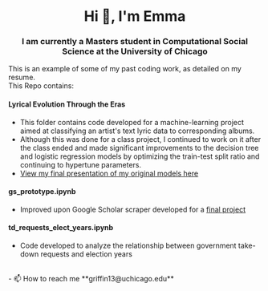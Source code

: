 <h1 align="center">Hi 👋, I'm Emma</h1>
<h3 align="center">I am currently a Masters student in Computational Social Science at the University of Chicago</h3>

This is an example of some of my past coding work, as detailed on my resume.
<br>
This Repo contains: <br>
#### Lyrical Evolution Through the Eras
- This folder contains code developed for a machine-learning project aimed at classifying an artist's text lyric data to corresponding albums.
- Although this was done for a class project, I continued to work on it after the class ended and made significant improvements to the decision tree and logistic regression models by optimizing the train-test split ratio and continuing to hypertune parameters.
- [View my final presentation of my original models here](https://drive.google.com/file/d/1fPmn6hGo1cZZg9i0ix8f2uSX2BnSArHA/view)
#### gs_prototype.ipynb
   - Improved upon Google Scholar scraper developed for a [final project](https://github.com/macs30122-winter24/final-project-aepy)
#### td_requests_elect_years.ipynb 
   - Code developed to analyze the relationship between government take-down requests and election years

<br>
- 📫 How to reach me **griffin13@uchicago.edu**
